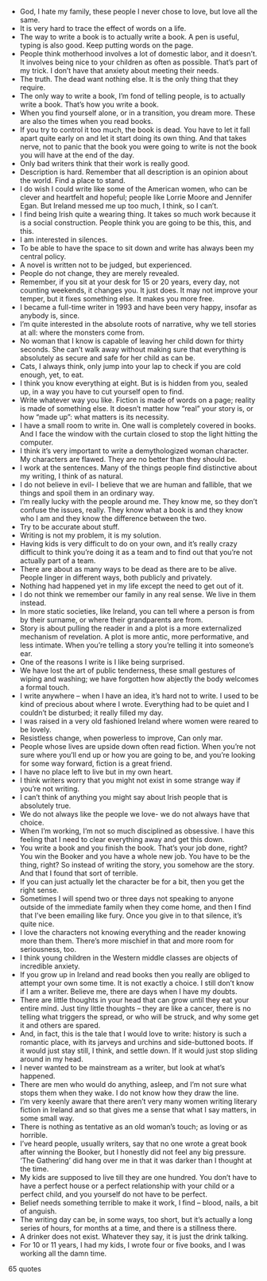  - God, I hate my family, these people I never chose to love, but love all the same.
 - It is very hard to trace the effect of words on a life.
 - The way to write a book is to actually write a book. A pen is useful, typing is also good. Keep putting words on the page.
 - People think motherhood involves a lot of domestic labor, and it doesn’t. It involves being nice to your children as often as possible. That’s part of my trick. I don’t have that anxiety about meeting their needs.
 - The truth. The dead want nothing else. It is the only thing that they require.
 - The only way to write a book, I’m fond of telling people, is to actually write a book. That’s how you write a book.
 - When you find yourself alone, or in a transition, you dream more. These are also the times when you read books.
 - If you try to control it too much, the book is dead. You have to let it fall apart quite early on and let it start doing its own thing. And that takes nerve, not to panic that the book you were going to write is not the book you will have at the end of the day.
 - Only bad writers think that their work is really good.
 - Description is hard. Remember that all description is an opinion about the world. Find a place to stand.
 - I do wish I could write like some of the American women, who can be clever and heartfelt and hopeful; people like Lorrie Moore and Jennifer Egan. But Ireland messed me up too much, I think, so I can’t.
 - I find being Irish quite a wearing thing. It takes so much work because it is a social construction. People think you are going to be this, this, and this.
 - I am interested in silences.
 - To be able to have the space to sit down and write has always been my central policy.
 - A novel is written not to be judged, but experienced.
 - People do not change, they are merely revealed.
 - Remember, if you sit at your desk for 15 or 20 years, every day, not counting weekends, it changes you. It just does. It may not improve your temper, but it fixes something else. It makes you more free.
 - I became a full-time writer in 1993 and have been very happy, insofar as anybody is, since.
 - I’m quite interested in the absolute roots of narrative, why we tell stories at all: where the monsters come from.
 - No woman that I know is capable of leaving her child down for thirty seconds. She can’t walk away without making sure that everything is absolutely as secure and safe for her child as can be.
 - Cats, I always think, only jump into your lap to check if you are cold enough, yet, to eat.
 - I think you know everything at eight. But is is hidden from you, sealed up, in a way you have to cut yourself open to find.
 - Write whatever way you like. Fiction is made of words on a page; reality is made of something else. It doesn’t matter how “real” your story is, or how “made up”: what matters is its necessity.
 - I have a small room to write in. One wall is completely covered in books. And I face the window with the curtain closed to stop the light hitting the computer.
 - I think it’s very important to write a demythologized woman character. My characters are flawed. They are no better than they should be.
 - I work at the sentences. Many of the things people find distinctive about my writing, I think of as natural.
 - I do not believe in evil- I believe that we are human and fallible, that we things and spoil them in an ordinary way.
 - I’m really lucky with the people around me. They know me, so they don’t confuse the issues, really. They know what a book is and they know who I am and they know the difference between the two.
 - Try to be accurate about stuff.
 - Writing is not my problem, it is my solution.
 - Having kids is very difficult to do on your own, and it’s really crazy difficult to think you’re doing it as a team and to find out that you’re not actually part of a team.
 - There are about as many ways to be dead as there are to be alive. People linger in different ways, both publicly and privately.
 - Nothing had happened yet in my life except the need to get out of it.
 - I do not think we remember our family in any real sense. We live in them instead.
 - In more static societies, like Ireland, you can tell where a person is from by their surname, or where their grandparents are from.
 - Story is about pulling the reader in and a plot is a more externalized mechanism of revelation. A plot is more antic, more performative, and less intimate. When you’re telling a story you’re telling it into someone’s ear.
 - One of the reasons I write is I like being surprised.
 - We have lost the art of public tenderness, these small gestures of wiping and washing; we have forgotten how abjectly the body welcomes a formal touch.
 - I write anywhere – when I have an idea, it’s hard not to write. I used to be kind of precious about where I wrote. Everything had to be quiet and I couldn’t be disturbed; it really filled my day.
 - I was raised in a very old fashioned Ireland where women were reared to be lovely.
 - Resistless change, when powerless to improve, Can only mar.
 - People whose lives are upside down often read fiction. When you’re not sure where you’ll end up or how you are going to be, and you’re looking for some way forward, fiction is a great friend.
 - I have no place left to live but in my own heart.
 - I think writers worry that you might not exist in some strange way if you’re not writing.
 - I can’t think of anything you might say about Irish people that is absolutely true.
 - We do not always like the people we love- we do not always have that choice.
 - When I’m working, I’m not so much disciplined as obsessive. I have this feeling that I need to clear everything away and get this down.
 - You write a book and you finish the book. That’s your job done, right? You win the Booker and you have a whole new job. You have to be the thing, right? So instead of writing the story, you somehow are the story. And that I found that sort of terrible.
 - If you can just actually let the character be for a bit, then you get the right sense.
 - Sometimes I will spend two or three days not speaking to anyone outside of the immediate family when they come home, and then I find that I’ve been emailing like fury. Once you give in to that silence, it’s quite nice.
 - I love the characters not knowing everything and the reader knowing more than them. There’s more mischief in that and more room for seriousness, too.
 - I think young children in the Western middle classes are objects of incredible anxiety.
 - If you grow up in Ireland and read books then you really are obliged to attempt your own some time. It is not exactly a choice. I still don’t know if I am a writer. Believe me, there are days when I have my doubts.
 - There are little thoughts in your head that can grow until they eat your entire mind. Just tiny little thoughts – they are like a cancer, there is no telling what triggers the spread, or who will be struck, and why some get it and others are spared.
 - And, in fact, this is the tale that I would love to write: history is such a romantic place, with its jarveys and urchins and side-buttoned boots. If it would just stay still, I think, and settle down. If it would just stop sliding around in my head.
 - I never wanted to be mainstream as a writer, but look at what’s happened.
 - There are men who would do anything, asleep, and I’m not sure what stops them when they wake. I do not know how they draw the line.
 - I’m very keenly aware that there aren’t very many women writing literary fiction in Ireland and so that gives me a sense that what I say matters, in some small way.
 - There is nothing as tentative as an old woman’s touch; as loving or as horrible.
 - I’ve heard people, usually writers, say that no one wrote a great book after winning the Booker, but I honestly did not feel any big pressure. ‘The Gathering’ did hang over me in that it was darker than I thought at the time.
 - My kids are supposed to live till they are one hundred. You don’t have to have a perfect house or a perfect relationship with your child or a perfect child, and you yourself do not have to be perfect.
 - Belief needs something terrible to make it work, I find – blood, nails, a bit of anguish.
 - The writing day can be, in some ways, too short, but it’s actually a long series of hours, for months at a time, and there is a stillness there.
 - A drinker does not exist. Whatever they say, it is just the drink talking.
 - For 10 or 11 years, I had my kids, I wrote four or five books, and I was working all the damn time.

65 quotes